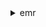 <details>

<summary>
emr
</summary>

- <details><summary>add-instance-fleet</summary>

  * --cluster-id
  * --instance-fleet
  * --cli-input-json
  * --cli-input-yaml
  * --generate-cli-skeleton


- <details><summary>add-instance-groups</summary>

  * --cluster-id
  * --instance-groups


- <details><summary>add-steps</summary>

  * --cluster-id
  * --steps


- <details><summary>add-tags</summary>

  * --resource-id
  * --tags
  * --cli-input-json
  * --cli-input-yaml
  * --generate-cli-skeleton


- <details><summary>cancel-steps</summary>

  * --cluster-id
  * --step-ids
  * --step-cancellation-option
  * --cli-input-json
  * --cli-input-yaml
  * --generate-cli-skeleton


- <details><summary>create-cluster</summary>

  * --release-label
  * --ami-version
  * --instance-fleets
  * --instance-groups
  * --instance-type
  * --instance-count
  * --auto-terminate
  * --no-auto-terminate
  * --use-default-roles
  * --service-role
  * --configurations
  * --name
  * --log-uri
  * --log-encryption-kms-key-id
  * --additional-info
  * --ec2-attributes
  * --termination-protected
  * --no-termination-protected
  * --scale-down-behavior
  * --visible-to-all-users
  * --no-visible-to-all-users
  * --enable-debugging
  * --no-enable-debugging
  * --tags
  * --applications
  * --emrfs
  * --bootstrap-actions
  * --steps
  * --restore-from-hbase-backup
  * --security-configuration
  * --custom-ami-id
  * --ebs-root-volume-size
  * --repo-upgrade-on-boot
  * --kerberos-attributes
  * --managed-scaling-policy
  * --placement-group-configs


- <details><summary>create-default-roles</summary>

  * --iam-endpoint


- <details><summary>create-hbase-backup</summary>

  * --cluster-id
  * --dir
  * --consistent


- <details><summary>create-security-configuration</summary>

  * --name
  * --security-configuration
  * --cli-input-json
  * --cli-input-yaml
  * --generate-cli-skeleton


- <details><summary>create-studio</summary>

  * --name
  * --description
  * --auth-mode
  * --vpc-id
  * --subnet-ids
  * --service-role
  * --user-role
  * --workspace-security-group-id
  * --engine-security-group-id
  * --default-s3-location
  * --tags
  * --cli-input-json
  * --cli-input-yaml
  * --generate-cli-skeleton


- <details><summary>create-studio-session-mapping</summary>

  * --studio-id
  * --identity-id
  * --identity-name
  * --identity-type
  * --session-policy-arn
  * --cli-input-json
  * --cli-input-yaml
  * --generate-cli-skeleton


- <details><summary>delete-security-configuration</summary>

  * --name
  * --cli-input-json
  * --cli-input-yaml
  * --generate-cli-skeleton


- <details><summary>delete-studio</summary>

  * --studio-id
  * --cli-input-json
  * --cli-input-yaml
  * --generate-cli-skeleton


- <details><summary>delete-studio-session-mapping</summary>

  * --studio-id
  * --identity-id
  * --identity-name
  * --identity-type
  * --cli-input-json
  * --cli-input-yaml
  * --generate-cli-skeleton


- <details><summary>describe-cluster</summary>

  * --cluster-id


- <details><summary>describe-notebook-execution</summary>

  * --notebook-execution-id
  * --cli-input-json
  * --cli-input-yaml
  * --generate-cli-skeleton


- <details><summary>describe-security-configuration</summary>

  * --name
  * --cli-input-json
  * --cli-input-yaml
  * --generate-cli-skeleton


- <details><summary>describe-step</summary>

  * --cluster-id
  * --step-id
  * --cli-input-json
  * --cli-input-yaml
  * --generate-cli-skeleton


- <details><summary>describe-studio</summary>

  * --studio-id
  * --cli-input-json
  * --cli-input-yaml
  * --generate-cli-skeleton


- <details><summary>disable-hbase-backups</summary>

  * --cluster-id
  * --full
  * --incremental


- <details><summary>get</summary>

  * --cluster-id
  * --key-pair-file
  * --src
  * --dest


- <details><summary>get-block-public-access-configuration</summary>

  * --cli-input-json
  * --cli-input-yaml
  * --generate-cli-skeleton


- <details><summary>get-managed-scaling-policy</summary>

  * --cluster-id
  * --cli-input-json
  * --cli-input-yaml
  * --generate-cli-skeleton


- <details><summary>get-studio-session-mapping</summary>

  * --studio-id
  * --identity-id
  * --identity-name
  * --identity-type
  * --cli-input-json
  * --cli-input-yaml
  * --generate-cli-skeleton


- <details><summary>help</summary>

  * 


- <details><summary>install-applications</summary>

  * --cluster-id
  * --applications


- <details><summary>list-clusters</summary>

  * --created-after
  * --created-before
  * --cluster-states
  * --active
  * --terminated
  * --failed
  * --cli-input-json
  * --cli-input-yaml
  * --starting-token
  * --max-items
  * --generate-cli-skeleton


- <details><summary>list-instance-fleets</summary>

  * --cluster-id
  * --cli-input-json
  * --cli-input-yaml
  * --starting-token
  * --max-items
  * --generate-cli-skeleton


- <details><summary>list-instances</summary>

  * --cluster-id
  * --instance-group-id
  * --instance-group-types
  * --instance-fleet-id
  * --instance-fleet-type
  * --instance-states
  * --cli-input-json
  * --cli-input-yaml
  * --starting-token
  * --max-items
  * --generate-cli-skeleton


- <details><summary>list-notebook-executions</summary>

  * --editor-id
  * --status
  * --from
  * --to
  * --cli-input-json
  * --cli-input-yaml
  * --starting-token
  * --max-items
  * --generate-cli-skeleton


- <details><summary>list-security-configurations</summary>

  * --cli-input-json
  * --cli-input-yaml
  * --starting-token
  * --max-items
  * --generate-cli-skeleton


- <details><summary>list-steps</summary>

  * --cluster-id
  * --step-states
  * --step-ids
  * --cli-input-json
  * --cli-input-yaml
  * --starting-token
  * --max-items
  * --generate-cli-skeleton


- <details><summary>list-studios</summary>

  * --cli-input-json
  * --cli-input-yaml
  * --starting-token
  * --max-items
  * --generate-cli-skeleton


- <details><summary>list-studio-session-mappings</summary>

  * --studio-id
  * --identity-type
  * --cli-input-json
  * --cli-input-yaml
  * --starting-token
  * --max-items
  * --generate-cli-skeleton


- <details><summary>modify-cluster</summary>

  * --cluster-id
  * --step-concurrency-level
  * --cli-input-json
  * --cli-input-yaml
  * --generate-cli-skeleton


- <details><summary>modify-cluster-attributes</summary>

  * --cluster-id
  * --visible-to-all-users
  * --no-visible-to-all-users
  * --termination-protected
  * --no-termination-protected


- <details><summary>modify-instance-fleet</summary>

  * --cluster-id
  * --instance-fleet
  * --cli-input-json
  * --cli-input-yaml
  * --generate-cli-skeleton


- <details><summary>modify-instance-groups</summary>

  * --cluster-id
  * --instance-groups
  * --cli-input-json
  * --cli-input-yaml
  * --generate-cli-skeleton


- <details><summary>put</summary>

  * --cluster-id
  * --key-pair-file
  * --src
  * --dest


- <details><summary>put-auto-scaling-policy</summary>

  * --cluster-id
  * --instance-group-id
  * --auto-scaling-policy
  * --cli-input-json
  * --cli-input-yaml
  * --generate-cli-skeleton


- <details><summary>put-block-public-access-configuration</summary>

  * --block-public-access-configuration
  * --cli-input-json
  * --cli-input-yaml
  * --generate-cli-skeleton


- <details><summary>put-managed-scaling-policy</summary>

  * --cluster-id
  * --managed-scaling-policy
  * --cli-input-json
  * --cli-input-yaml
  * --generate-cli-skeleton


- <details><summary>remove-auto-scaling-policy</summary>

  * --cluster-id
  * --instance-group-id
  * --cli-input-json
  * --cli-input-yaml
  * --generate-cli-skeleton


- <details><summary>remove-managed-scaling-policy</summary>

  * --cluster-id
  * --cli-input-json
  * --cli-input-yaml
  * --generate-cli-skeleton


- <details><summary>remove-tags</summary>

  * --resource-id
  * --tag-keys
  * --cli-input-json
  * --cli-input-yaml
  * --generate-cli-skeleton


- <details><summary>restore-from-hbase-backup</summary>

  * --cluster-id
  * --dir
  * --backup-version


- <details><summary>schedule-hbase-backup</summary>

  * --cluster-id
  * --type
  * --dir
  * --interval
  * --unit
  * --start-time
  * --consistent


- <details><summary>socks</summary>

  * --cluster-id
  * --key-pair-file


- <details><summary>ssh</summary>

  * --cluster-id
  * --key-pair-file
  * --command


- <details><summary>start-notebook-execution</summary>

  * --editor-id
  * --relative-path
  * --notebook-execution-name
  * --notebook-params
  * --execution-engine
  * --service-role
  * --notebook-instance-security-group-id
  * --tags
  * --cli-input-json
  * --cli-input-yaml
  * --generate-cli-skeleton


- <details><summary>stop-notebook-execution</summary>

  * --notebook-execution-id
  * --cli-input-json
  * --cli-input-yaml
  * --generate-cli-skeleton


- <details><summary>terminate-clusters</summary>

  * --cluster-ids


- <details><summary>update-studio</summary>

  * --studio-id
  * --name
  * --description
  * --subnet-ids
  * --default-s3-location
  * --cli-input-json
  * --cli-input-yaml
  * --generate-cli-skeleton


- <details><summary>update-studio-session-mapping</summary>

  * --studio-id
  * --identity-id
  * --identity-name
  * --identity-type
  * --session-policy-arn
  * --cli-input-json
  * --cli-input-yaml
  * --generate-cli-skeleton


- <details><summary>wait</summary>

  * 


</details>


